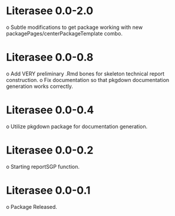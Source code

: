 # Literasee 0.0-2.0

  o Subtle modifications to get package working with new packagePages/centerPackageTemplate combo.

# Literasee 0.0-0.8

  o Add VERY preliminary .Rmd bones for skeleton technical report construction.
  o Fix documentation so that pkgdown documentation generation works correctly.

# Literasee 0.0-0.4

  o Utilize pkgdown package for documentation generation.

# Literasee 0.0-0.2

  o Starting reportSGP function.

# Literasee 0.0-0.1

  o Package Released.

